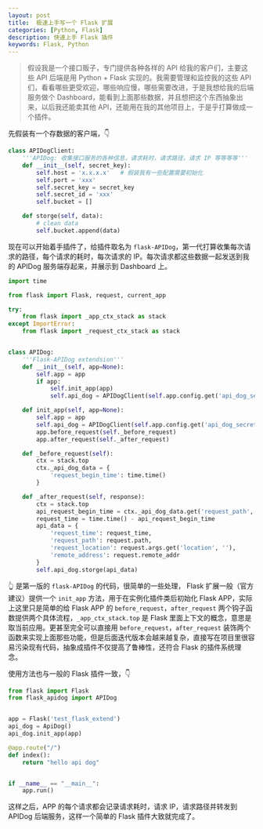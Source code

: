 ```yaml
---
layout: post
title:  极速上手写一个 Flask 扩展
categories: [Python, Flask]
description: 快速上手 Flask 插件
keywords: Flask, Python
---
```


>假设我是一个接口贩子，专门提供各种各样的 API 给我的客户们，主要这些 API 后端是用 Python + Flask 实现的。我需要管理和监控我的这些 API 们，看看哪些更受欢迎，哪些响应慢，哪些需要改进，于是我想给我的后端服务做个 Dashboard，能看到上面那些数据，并且想把这个东西抽象出来，以后我还能卖其他 API，还能用在我的其他项目上，于是乎打算做成一个插件。

先假装有一个存数据的客户端，👇
```python
class APIDogClient:
    '''APIDog: 收集接口服务的各种信息，请求耗时，请求路径，请求 IP 等等等等'''
    def __init__(self, secret_key):
        self.host = 'x.x.x.x'   # 假装我有一些配置需要初始化
        self.port = 'xxx'
        self.secret_key = secret_key
        self.secret_id = 'xxx'
        self.bucket = []

    def storge(self, data):
        # clean data
        self.bucket.append(data)
```

现在可以开始着手插件了，给插件取名为 `flask-APIDog`，第一代打算收集每次请求的路径，每个请求的耗时，每次请求的 IP。每次请求都这些数据一起发送到我的 APIDog 服务端存起来，并展示到 Dashboard 上。
```python
import time

from flask import Flask, request, current_app

try:
    from flask import _app_ctx_stack as stack
except ImportError:
    from flask import _request_ctx_stack as stack


class APIDog:
    '''Flask-APIDog extendsion'''
    def __init__(self, app=None):
        self.app = app
        if app:
            self.init_app(app)
            self.api_dog = APIDogClient(self.app.config.get('api_dog_secret_key', ''))

    def init_app(self, app=None):
        self.app = app
        self.api_dog = APIDogClient(self.app.config.get('api_dog_secret_key', ''))
        app.before_request(self._before_request)
        app.after_request(self._after_request)

    def _before_request(self):
        ctx = stack.top
        ctx._api_dog_data = {
            'request_begin_time': time.time()
        }

    def _after_request(self, response):
        ctx = stack.top
        api_request_begin_time = ctx._api_dog_data.get('request_path', time.time())
        request_time = time.time() - api_request_begin_time
        api_data = {
            'request_time': request_time,
            'request_path': request.path,
            'request_location': request.args.get('location', ''),
            'remote_address': request.remote_addr
        }
        self.api_dog.storge(api_data)
```

👆 是第一版的 `flask-APIDog` 的代码，很简单的一些处理， Flask 扩展一般（官方建议）提供一个 `init_app` 方法，用于在实例化插件类后初始化 Flask APP，实际上这里只是简单的给 Flask APP 的 `before_request`，`after_request` 两个钩子函数提供两个具体流程，`_app_ctx_stack.top` 是 Flask
 里面上下文的概念，意思是取当前应用。更甚至完全可以直接用 `before_request`，`after_request` 装饰两个函数来实现上面那些功能，但是后面迭代版本会越来越复杂，直接写在项目里很容易污染现有代码，抽象成插件不仅提高了鲁棒性，还符合 Flask 的插件系统理念。


使用方法也与一般的 Flask 插件一致，👇
```python
from flask import Flask
from flask_apidog import APIDog


app = Flask('test_flask_extend')
api_dog = ApiDog()
api_dog.init_app(app)

@app.route("/")
def index():
    return "hello api dog"


if __name__ == "__main__":
    app.run()
```

这样之后，APP 的每个请求都会记录请求耗时，请求 IP，请求路径并转发到 APIDog 后端服务，这样一个简单的 Flask 插件大致就完成了。
